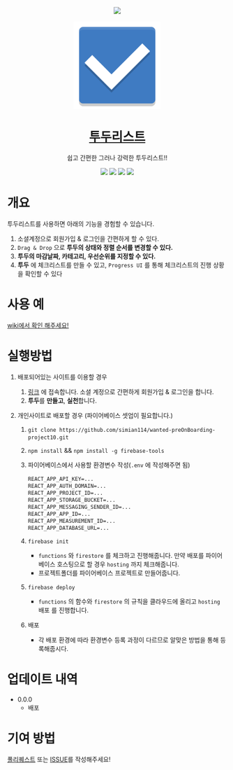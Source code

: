 <p align="middle"><img src="https://github.com/simian114/todo-list/actions/workflows/deploy-production.yml/badge.svg" /></p>
<p align="middle" >
  <img width="200px;" src="https://raw.githubusercontent.com/simian114/gitbook/master/.gitbook/assets/todo.png"/>
</p>
<h1 align="middle"><a href="https://todo-sanam.web.app/" target="_blank">투두리스트</a></h1> 
<p align="middle">쉽고 간편한 그러나 강력한 투두리스트!!</p>
<p align="middle">
  <img src="https://img.shields.io/badge/react-%2320232a.svg?style=for-the-badge&logo=react&logoColor=%2361DAFB" />
  <img src="https://img.shields.io/badge/firebase-%23039BE5.svg?style=for-the-badge&logo=firebase" />
  <img src="https://img.shields.io/badge/redux-%23593d88.svg?style=for-the-badge&logo=redux&logoColor=white" />
  <img src="https://img.shields.io/badge/-AntDesign-%230170FE?style=for-the-badge&logo=ant-design&logoColor=white" />
</p>

# 개요

투두리스트를 사용하면 아래의 기능을 경험할 수 있습니다.

1. 소셜계정으로 회원가입 & 로그인을 간편하게 할 수 있다.
2. `Drag & Drop` 으로  **투두의 상태와 정렬 순서를 변경할 수 있다.**
3. **투두의 마감날짜, 카테고리, 우선순위를 지정할 수 있다.**
4. **투두** 에 체크리스트를 만들 수 있고, `Progress UI` 를 통해 체크리스트의 진행 상황을 확인할 수 있다

# 사용 예

[wiki에서 확인 해주세요!](https://github.com/simian114/wanted-preOnBoarding-project10/wiki/%EC%82%AC%EC%9A%A9-%EC%98%88%EC%8B%9C)

# 실행방법
1. 배포되어있는 사이트를 이용할 경우

   1. [링크](https://todo-sanam.web.app/) 에 접속합니다. 소셜 계정으로 간편하게 회원가입 & 로그인을 합니다.
   2. **투두**를 **만들고**, **실천**합니다.

2. 개인사이트로 배포할 경우 (파이어베이스 셋업이 필요합니다.)
   1. `git clone https://github.com/simian114/wanted-preOnBoarding-project10.git`

   2. `npm install` && `npm install -g firebase-tools`

   3. 파이어베이스에서 사용할 환경변수 작성(`.env` 에 작성해주면 됨)

      ```
      REACT_APP_API_KEY=...
      REACT_APP_AUTH_DOMAIN=...
      REACT_APP_PROJECT_ID=...
      REACT_APP_STORAGE_BUCKET=...
      REACT_APP_MESSAGING_SENDER_ID=...
      REACT_APP_APP_ID=...
      REACT_APP_MEASUREMENT_ID=...
      REACT_APP_DATABASE_URL=...
      ```

   4. `firebase init`

      - `functions` 와 `firestore` 를 체크하고 진행해줍니다. 만약 배포를 파이어베이스 호스팅으로 할 경우 `hosting` 까지 체크해줍니다.
      - 프로젝트폴더를 파이어베이스 프로젝트로 만들어줍니다.

   5. `firebase deploy` 

      - `functions` 의 함수와 `firestore` 의 규칙을 클라우드에 올리고  `hosting` 배포 를 진행합니다.

   6. 배포

      - 각 배포 환경에 따라 환경변수 등록 과정이 다르므로 알맞은 방법을 통해 등록해줍시다.

# 업데이트 내역

- 0.0.0
  - 배포

# 기여 방법

[풀리퀘스트](https://github.com/simian114/todo-list/pulls) 또는 [ISSUE](https://github.com/simian114/todo-list/issues)를 작성해주세요!

